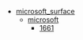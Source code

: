 * [microsoft_surface](microsoft_surface)
  * [microsoft](microsoft_surface/microsoft)
    * [1661](microsoft_surface/microsoft/1661)
